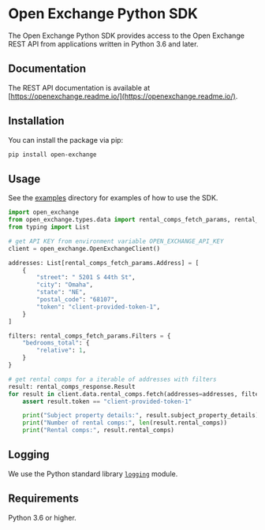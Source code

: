 # Open Exchange Python SDK

The Open Exchange Python SDK provides access to the Open Exchange REST API from applications written in Python 3.6
and later.

## Documentation

The REST API documentation is available at [https://openexchange.readme.io/](https://openexchange.readme.io/).

## Installation

You can install the package via pip:

```bash
pip install open-exchange
```

## Usage

See the [examples][0] directory for examples of how to use the SDK.

```python
import open_exchange
from open_exchange.types.data import rental_comps_fetch_params, rental_comps_response
from typing import List

# get API KEY from environment variable OPEN_EXCHANGE_API_KEY
client = open_exchange.OpenExchangeClient()

addresses: List[rental_comps_fetch_params.Address] = [
    {
        "street": " 5201 S 44th St",
        "city": "Omaha",
        "state": "NE",
        "postal_code": "68107",
        "token": "client-provided-token-1",
    }
]

filters: rental_comps_fetch_params.Filters = {
    "bedrooms_total": {
        "relative": 1,
    }
}

# get rental comps for a iterable of addresses with filters
result: rental_comps_response.Result
for result in client.data.rental_comps.fetch(addresses=addresses, filters=filters):
    assert result.token == "client-provided-token-1"

    print("Subject property details:", result.subject_property_details)
    print("Number of rental comps:", len(result.rental_comps))
    print("Rental comps:", result.rental_comps)
```

## Logging

We use the Python standard library [`logging`](https://docs.python.org/3/library/logging.html) module.

## Requirements

Python 3.6 or higher.


[0]: https://github.com/opendoor-labs/open-exchange-python/tree/main/examples